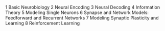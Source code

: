 1 Basic Neurobiology
2 Neural Encoding
3 Neural Decoding
4 Information Theory
5 Modeling Single Neurons
6 Synapse and Network Models: Feedforward and Recurrent Networks
7 Modeling Synaptic Plasticity and Learning
8 Reinforcement Learning
